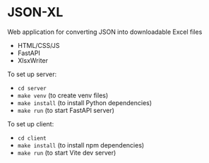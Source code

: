 # JSON-XL

Web application for converting JSON into downloadable Excel files

- HTML/CSS/JS
- FastAPI
- XlsxWriter

To set up server:

- `cd server`
- `make venv` (to create venv files)
- `make install` (to install Python dependencies)
- `make run` (to start FastAPI server)

To set up client:

- `cd client`
- `make install` (to install npm dependencies)
- `make run` (to start Vite dev server)
